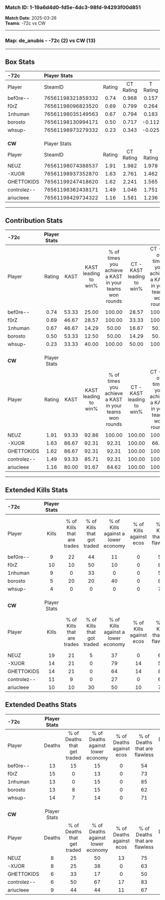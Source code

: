 ### Match ID: 1-19a6d4d0-fd5e-4dc3-98fd-94293f00d851  
**Match Date**: 2025-03-26  
**Teams**: -72c vs CW  

---  

### **Map**: de_anubis - -72c (2) vs CW (13)  
---  

## Box Stats  

| **-72c**    | Player Stats      |        |           |          |       |       |       |         |        |      |     |
| :- | :- | :-: | :-: | :-: | :-: | :-: | :-: | :-: | :-: | :-: | :-: |
| Player      | SteamID           | Rating | CT Rating | T Rating | KAST  |  ADR  | Kills | Assists | Deaths | K/D  | HS% |
| bef0re--    | 76561198321859332 |  0.74  |   0.968   |  0.157   | 53.33 | 66.9  |   9   |    2    |   13   | 0.69 | 33  |
| f0rZ        | 76561198096823520 |  0.69  |   0.799   |  0.264   | 46.67 | 74.4  |  10   |    1    |   15   | 0.67 | 40  |
| 1nhuman     | 76561198035149563 |  0.67  |   0.794   |  0.183   | 46.67 | 64.3  |   9   |    1    |   13   | 0.69 | 77  |
| borosto     | 76561198130994171 |  0.50  |   0.717   |  -0.112  | 53.33 | 60.2  |   5   |    4    |   13   | 0.38 | 20  |
| whsup-      | 76561198973279332 |  0.23  |   0.343   |  -0.025  | 33.33 | 53.5  |   4   |    3    |   14   | 0.29 | 100 |
|             |                   |        |           |          |       |       |       |         |        |      |     |
|             |                   |        |           |          |       |       |       |         |        |      |     |
|             |                   |        |           |          |       |       |       |         |        |      |     |
| **CW**      | Player Stats      |        |           |          |       |       |       |         |        |      |     |
| Player      | SteamID           | Rating | CT Rating | T Rating | KAST  |  ADR  | Kills | Assists | Deaths | K/D  | HS% |
| NEUZ        | 76561198074388537 |  1.91  |   1.982   |  1.978   | 93.33 | 102.4 |  19   |    4    |   8    | 2.38 | 63  |
| -XUOR       | 76561198937352870 |  1.63  |   2.761   |  1.462   | 86.67 | 109.9 |  14   |   10    |   8    | 1.75 | 28  |
| GHETTOKIDS  | 76561199247418620 |  1.62  |   2.241   |  1.565   | 86.67 | 95.5  |  14   |    4    |   6    | 2.33 | 57  |
| controlez-- | 76561198362438171 |  1.49  |   1.046   |  1.751   | 93.33 | 79.7  |  11   |   11    |   6    | 1.83 | 54  |
| ariucleee   | 76561198429734322 |  1.16  |   1.581   |  1.236   | 80.00 | 74.5  |  10   |    3    |   9    | 1.11 | 80  |
---  

## Contribution Stats  

| **-72c**    | Player Stats |       |                      |                                                        |                           |                                                             |                          |                                                            |
| :- | :-: | :-: | :-: | :-: | :-: | :-: | :-: | :-: |
| Player      |    Rating    | KAST  | KAST leading to win% | % of times you achieve a KAST in your teams won rounds | CT - KAST leading to win% | CT - % of times you achieve a KAST in your teams won rounds | T - KAST leading to win% | T - % of times you achieve a KAST in your teams won rounds |
| bef0re--    |     0.74     | 53.33 |        25.00         |                         100.00                         |           28.57           |                           100.00                            |           0.00           |                            0.00                            |
| f0rZ        |     0.69     | 46.67 |        28.57         |                         100.00                         |           33.33           |                           100.00                            |           0.00           |                            0.00                            |
| 1nhuman     |     0.67     | 46.67 |        14.29         |                         50.00                          |           16.67           |                            50.00                            |           0.00           |                            0.00                            |
| borosto     |     0.50     | 53.33 |        12.50         |                         50.00                          |           14.29           |                            50.00                            |           0.00           |                            0.00                            |
| whsup-      |     0.23     | 33.33 |        40.00         |                         100.00                         |           50.00           |                           100.00                            |           0.00           |                            0.00                            |
|             |              |       |                      |                                                        |                           |                                                             |                          |                                                            |
|             |              |       |                      |                                                        |                           |                                                             |                          |                                                            |
|             |              |       |                      |                                                        |                           |                                                             |                          |                                                            |
| **CW**      | Player Stats |       |                      |                                                        |                           |                                                             |                          |                                                            |
| Player      |    Rating    | KAST  | KAST leading to win% | % of times you achieve a KAST in your teams won rounds | CT - KAST leading to win% | CT - % of times you achieve a KAST in your teams won rounds | T - KAST leading to win% | T - % of times you achieve a KAST in your teams won rounds |
| NEUZ        |     1.91     | 93.33 |        92.86         |                         100.00                         |          100.00           |                           100.00                            |          90.91           |                           100.00                           |
| -XUOR       |     1.63     | 86.67 |        92.31         |                         92.31                          |          100.00           |                            66.67                            |          90.91           |                           100.00                           |
| GHETTOKIDS  |     1.62     | 86.67 |        92.31         |                         92.31                          |          100.00           |                           100.00                            |          90.00           |                           90.00                            |
| controlez-- |     1.49     | 93.33 |        85.71         |                         92.31                          |          100.00           |                           100.00                            |          81.82           |                           90.00                            |
| ariucleee   |     1.16     | 80.00 |        91.67         |                         84.62                          |          100.00           |                           100.00                            |          88.89           |                           80.00                            |
---  

## Extended Kills Stats  

| **-72c**    | Player Stats |                            |                            |                                    |                         |                              |                                 |                                       |                    |           |
| :- | :-: | :-: | :-: | :-: | :-: | :-: | :-: | :-: | :-: | :-: |
| Player      |    Kills     | % of Kills that are trades | % of Kills that got traded | % of Kills against a lower economy | % of Kills against ecos | % of Kills that are flawless | % of Kills that are close duels | % of Kills that are assisted by flash | Pistol Round Kills | AWP Kills |
| bef0re--    |      9       |             22             |             44             |                 11                 |            0            |              56              |               22                |                   0                   |         2          |     0     |
| f0rZ        |      10      |             10             |             50             |                 10                 |            0            |              80              |                0                |                   0                   |         1          |     5     |
| 1nhuman     |      9       |             0              |             33             |                 0                  |            0            |              56              |                0                |                  11                   |         1          |     2     |
| borosto     |      5       |             20             |             20             |                 40                 |            0            |              80              |                0                |                   0                   |         0          |     1     |
| whsup-      |      4       |             0              |             0              |                 0                  |            0            |              75              |                0                |                   0                   |         3          |     0     |
|             |              |                            |                            |                                    |                         |                              |                                 |                                       |                    |           |
|             |              |                            |                            |                                    |                         |                              |                                 |                                       |                    |           |
|             |              |                            |                            |                                    |                         |                              |                                 |                                       |                    |           |
| **CW**      | Player Stats |                            |                            |                                    |                         |                              |                                 |                                       |                    |           |
| Player      |    Kills     | % of Kills that are trades | % of Kills that got traded | % of Kills against a lower economy | % of Kills against ecos | % of Kills that are flawless | % of Kills that are close duels | % of Kills that are assisted by flash | Pistol Round Kills | AWP Kills |
| NEUZ        |      19      |             21             |             5              |                 37                 |            0            |              68              |                0                |                   5                   |         3          |     0     |
| -XUOR       |      14      |             21             |             0              |                 79                 |           14            |              57              |                0                |                   7                   |         0          |     0     |
| GHETTOKIDS  |      14      |             21             |             0              |                 64                 |           14            |              86              |                0                |                   7                   |         2          |     0     |
| controlez-- |      11      |             9              |             0              |                 27                 |            0            |              64              |                0                |                   0                   |         2          |     1     |
| ariucleee   |      10      |             10             |             30             |                 50                 |           10            |              70              |               10                |                  30                   |         1          |     0     |
## Extended Deaths Stats  

| **-72c**    | Player Stats |                             |                                   |                          |                               |                            |                           |               |
| :- | :-: | :-: | :-: | :-: | :-: | :-: | :-: | :-: |
| Player      |    Deaths    | % of Deaths that get traded | % of Deaths against lower economy | % of Deaths against ecos | % of Deaths that are flawless | % of Deaths that are close | % of Deaths while blinded | Deaths to AWP |
| bef0re--    |      13      |             15              |                15                 |            0             |              54               |             8              |            15             |       0       |
| f0rZ        |      15      |              0              |                13                 |            0             |              73               |             0              |             0             |       0       |
| 1nhuman     |      13      |              0              |                15                 |            0             |              85               |             0              |             0             |       0       |
| borosto     |      13      |              8              |                15                 |            0             |              62               |             0              |            23             |       0       |
| whsup-      |      14      |              7              |                14                 |            0             |              71               |             0              |             7             |       1       |
|             |              |                             |                                   |                          |                               |                            |                           |               |
|             |              |                             |                                   |                          |                               |                            |                           |               |
|             |              |                             |                                   |                          |                               |                            |                           |               |
| **CW**      | Player Stats |                             |                                   |                          |                               |                            |                           |               |
| Player      |    Deaths    | % of Deaths that get traded | % of Deaths against lower economy | % of Deaths against ecos | % of Deaths that are flawless | % of Deaths that are close | % of Deaths while blinded | Deaths to AWP |
| NEUZ        |      8       |             25              |                50                 |            13            |              75               |             0              |             0             |       2       |
| -XUOR       |      8       |             25              |                38                 |            0             |              63               |             0              |             0             |       2       |
| GHETTOKIDS  |      6       |             33              |                17                 |            0             |              50               |             0              |            17             |       1       |
| controlez-- |      6       |             50              |                67                 |            17            |              83               |             17             |             0             |       1       |
| ariucleee   |      9       |             44              |                44                 |            11            |              67               |             11             |             0             |       2       |
